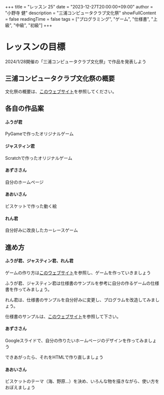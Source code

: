 +++
title = "レッスン 25"
date = "2023-12-27T20:00:00+09:00"
author = "小野寺 健"
description = "三浦コンピュータクラブ文化祭" 
showFullContent = false
readingTime = false
tags = ["プログラミング", "ゲーム", "仕様書", "上級", "中級", "初級"]
+++
# レッスンの目標
2024/1/28開催の「三浦コンピュータクラブ文化祭」で作品を発表しよう

## 三浦コンピュータクラブ文化祭の概要
文化祭の概要は、[このウェブサイト](https://docs.google.com/presentation/d/e/2PACX-1vRDEDYBoxd3UZGkFFCARmp6X51CiA69hlLIh7PZrWSqNr4K90UaPs8FBe0Ic4Mw1dFSmXU0C6HCs6fr/pub?start=false&loop=false&delayms=3000)を参照してください。

## 各自の作品案
#### ふうが君
PyGameで作ったオリジナルゲーム
#### ジャスティン君
Scratchで作ったオリジナルゲーム
#### あずささん
自分のホームページ
#### あおいさん
ビスケットで作った動く絵
#### れん君
自分好みに改良したカーレースゲーム

## 進め方
#### ふうが君、ジャスティン君、れん君
ゲームの作り方は[このウェブサイト](https://docs.google.com/presentation/d/e/2PACX-1vR5DivuSNjQ2x9-ZAXhQhQcNC88HmyMSn-HKxRm7VHEE1ZPV59WgzXGNs1WsN33sIIoj5z065qpgA6Z/pub?start=false&loop=false&delayms=3000)を参照し、ゲームを作っていきましょう

ふうが君、ジャスティン君は仕様書のサンプルを参考に自分の作るゲームの仕様書を作ってみましょう。

れん君は、仕様書のサンプルを自分好みに変更し、プログラムを改造してみましょう。

仕様書のサンプルは、[このウェブサイト](https://docs.google.com/presentation/d/1_XcfbLyijRHznWGruEsmzFrcaL0qIX7b-CPUNQoPm1o/edit?usp=sharing)を参照して下さい。
#### あずささん
Googleスライドで、自分の作りたいホームページのデザインを作ってみましょう

できあがったら、それをHTMLで作り直しましょう
#### あおいさん
ビスケットのテーマ（海、野原...）を決め、いろんな物を描きながら、使い方をおぼえましょう
